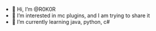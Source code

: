 - 👋 Hi, I’m @R0K0R
- 👀 I’m interested in mc plugins, and I am trying to share it
- 🌱 I’m currently learning java, python, c#

<!---
R0K0R/R0K0R is a ✨ special ✨ repository because its `README.md` (this file) appears on your GitHub profile.
You can click the Preview link to take a look at your changes.
--->
